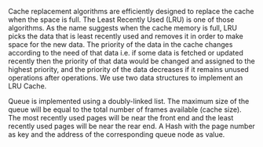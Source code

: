 Cache replacement algorithms are efficiently designed to replace the cache when the space is full. The Least Recently Used (LRU) is one of those algorithms. As the name suggests when the cache memory is full, LRU picks the data that is least recently used and removes it in order to make space for the new data. The priority of the data in the cache changes according to the need of that data i.e. if some data is fetched or updated recently then the priority of that data would be changed and assigned to the highest priority, and the priority of the data decreases if it remains unused operations after operations.
We use two data structures to implement an LRU Cache.  

Queue is implemented using a doubly-linked list. The maximum size of the queue will be equal to the total number of frames available (cache size). The most recently used pages will be near the front end and the least recently used pages will be near the rear end.
A Hash with the page number as key and the address of the corresponding queue node as value.
